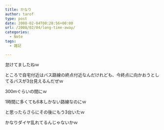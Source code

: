 ```yaml
---
title: かなり
author: tarof
type: post
date: 2008-02-04T00:28:56+00:00
url: /2008/02/04/long-time-away/
categories:
  - Note
tags:
  - 雑記

---
```

怠けてましたねｗ
  
ところで自宅付近はバス路線の終点付近なんだけれども、今終点に向かおうとしてるバスが3台見えるんだぜｗ
  
300mぐらいの間にｗ
  
1時間に多くても6本しかない路線なのにｗ

と思ったらさらにその後にもう3台いたｗ
  
かなりダイヤ乱れてるんじゃないかｗ